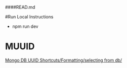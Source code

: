 ####READ.md


#Run Local Instructions
- npm run dev


# MUUID
[Mongo DB UUID Shortcuts/Formatting/selecting from db/](https://www.npmjs.com/package/uuid-mongodb)

